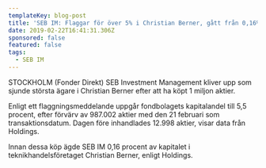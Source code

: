 ```yaml
---
templateKey: blog-post
title: 'SEB IM: Flaggar för över 5% i Christian Berner, gått från 0,16%'
date: 2019-02-22T16:41:31.306Z
sponsored: false
featured: false
tags:
  - SEB IM
---
```

STOCKHOLM (Fonder Direkt) SEB Investment Management kliver upp som sjunde största ägare i Christian Berner efter att ha köpt 1 miljon aktier.



Enligt ett flaggningsmeddelande uppgår fondbolagets kapitalandel till 5,5 procent, efter förvärv av 987.002 aktier med den 21 februari som transaktionsdatum. Dagen före inhandlades 12.998 aktier, visar data från Holdings.



Innan dessa köp ägde SEB IM 0,16 procent av kapitalet i teknikhandelsföretaget Christian Berner, enligt Holdings.
